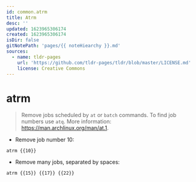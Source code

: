 ```yaml
---
id: common.atrm
title: Atrm
desc: ''
updated: 1623965306174
created: 1623965306174
isDir: false
gitNotePath: 'pages/{{ noteHiearchy }}.md'
sources:
  - name: tldr-pages
    url: 'https://github.com/tldr-pages/tldr/blob/master/LICENSE.md'
    license: Creative Commons
---
```

# atrm

> Remove jobs scheduled by `at` or `batch` commands.
> To find job numbers use `atq`.
> More information: <https://man.archlinux.org/man/at.1>.

- Remove job number 10:

`atrm {{10}}`

- Remove many jobs, separated by spaces:

`atrm {{15}} {{17}} {{22}}`

